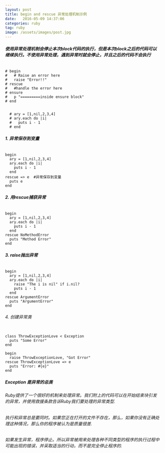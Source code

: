```yaml
---
layout: post
title: begin and rescue 异常处理机制示例
date:   2016-05-09 14:37:06
categories: ruby
tag: ruby
image: /assets/images/post.jpg
---
```




##### 使用异常处理机制会停止本次block代码的执行，但是本次block之后的代码可以继续执行。不使用异常处理，遇到异常时就会停止，并且之后的代码不会执行

```

# begin
#   # Raise an error here
#   raise "Error!!"
# rescue
#   #handle the error here
# ensure
#   p "=========inside ensure block"
# end

```

```

  # ary = [1,nil,2,3,4]
  # ary.each do |i|
  #   puts i - 1
  # end

```

##### 1. 异常保存到变量

```

begin
  ary = [1,nil,2,3,4]
  ary.each do |i|
    puts i - 1
  end
rescue => e  #异常保存到变量
  puts e
end

```

##### 2. 用rescue捕获异常

```

begin
  ary = [1,nil,2,3,4]
  ary.each do |i|
    puts i - 1
  end
rescue NoMethodError
  puts "Method Error"
end

```

##### 3. raise抛出异常

```

begin
  ary = [1,nil,2,3,4]
  ary.each do |i|
    raise "The i is nil" if i.nil?
    puts i - 1
  end
rescue ArgumentError
  puts "ArgumentError"
end

```

###### 4. 创建异常类

```

class ThrowExceptionLove < Exception
  puts "Some Error"
end

begin
  raise ThrowExceptionLove, "Got Error"
rescue ThrowExceptionLove => e
  puts "Error: #{e}"
end

```


##### Exception 是异常的总类

###### Ruby提供了一个很好的机制来处理异常。我们附上的代码可以在开始结束块引发的异常，并使用救援条款告诉Ruby我们要处理的异常类型.
###### 执行和异常总是要同时。如果您正在打开的文件不存在，那么，如果你没有正确处理这种情况，那么你的程序被认为是质量很差.

######  如果发生异常，程序停止。所以异常被用来处理各种不同类型的程序的执行过程中可能出现的错误，并采取适当的行动，而不是完全停止程序的.